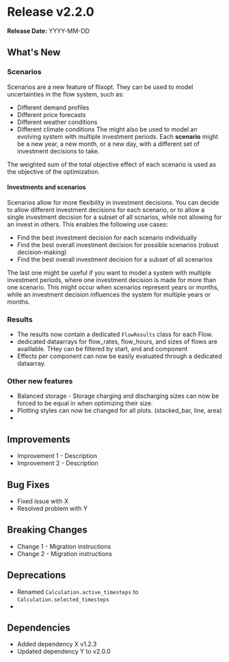 # Release v2.2.0

**Release Date:** YYYY-MM-DD

## What's New

### Scenarios
Scenarios are a new feature of flixopt. They can be used to model uncertainties in the flow system, such as:
* Different demand profiles
* Different price forecasts
* Different weather conditions
* Different climate conditions
The might also be used to model an evolving system with multiple investment periods. Each **scenario** might be a new year, a new month, or a new day, with a different set of investment decisions to take.

The weighted sum of the total objective effect of each scenario is used as the objective of the optimization.

#### Investments and scenarios
Scenarios allow for more flexibility in investment decisions.
You can decide to allow different investment decisions for each scenario, or to allow a single investment decision for a subset of all scnarios, while not allowing for an invest in others.
This enables the following use cases:
* Find the best investment decision for each scenario individually
* Find the best overall investment decision for possible scenarios (robust decision-making)
* Find the best overall investment decision for a subset of all scenarios

The last one might be useful if you want to model a system with multiple investment periods, where one investment decision is made for more than one scenario.
This might occur when scenarios represent years or months, while an investment decision influences the system for multiple years or months.

### Results
* The results now contain a dedicated `FlowResults` class for each Flow.
* dedicated dataarrays for flow_rates, flow_hours, and sizes of flows are availlable. THey can be filtered by start, and and component
* Effects per component can now be easily evaluated through a dedicated dataarray. 

### Other new features
* Balanced storage - Storage charging and discharging sizes can now be forced to be equal in when optimizing their size.
* Plotting styles can now be changed for all plots. (stacked_bar, line, area)
* 

## Improvements

* Improvement 1 - Description
* Improvement 2 - Description

## Bug Fixes

* Fixed issue with X
* Resolved problem with Y

## Breaking Changes

* Change 1 - Migration instructions
* Change 2 - Migration instructions

## Deprecations

* Renamed `Calculation.active_timesteps` to `Calculation.selected_timesteps`
* 

## Dependencies

* Added dependency X v1.2.3
* Updated dependency Y to v2.0.0